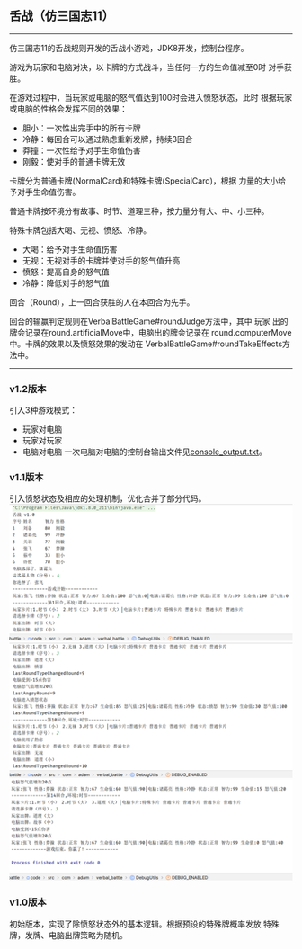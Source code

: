 ## 舌战（仿三国志11）

-------------
仿三国志11的舌战规则开发的舌战小游戏，JDK8开发，控制台程序。

游戏为玩家和电脑对决，以卡牌的方式战斗，当任何一方的生命值减至0时
对手获胜。

在游戏过程中，当玩家或电脑的怒气值达到100时会进入愤怒状态，此时
根据玩家或电脑的性格会发挥不同的效果：
- 胆小：一次性出完手中的所有卡牌
- 冷静：每回合可以通过熟虑重新发牌，持续3回合
- 莽撞：一次性给予对手生命值伤害
- 刚毅：使对手的普通卡牌无效

卡牌分为普通卡牌(NormalCard)和特殊卡牌(SpecialCard)，根据
力量的大小给予对手生命值伤害。

普通卡牌按环境分有故事、时节、道理三种，按力量分有大、中、小三种。

特殊卡牌包括大喝、无视、愤怒、冷静。
- 大喝：给予对手生命值伤害
- 无视：无视对手的卡牌并使对手的怒气值升高
- 愤怒：提高自身的怒气值
- 冷静：降低对手的怒气值

回合（Round），上一回合获胜的人在本回合为先手。

回合的输赢判定规则在VerbalBattleGame#roundJudge方法中，其中
玩家 出的牌会记录在round.artificialMove中，电脑出的牌会记录在
round.computerMove中。卡牌的效果以及愤怒效果的发动在
VerbalBattleGame#roundTakeEffects方法中。

---------------

### v1.2版本
引入3种游戏模式：
- 玩家对电脑
- 玩家对玩家
- 电脑对电脑
一次电脑对电脑的控制台输出文件见[console_output.txt](code/resources/console_output.txt)。
### v1.1版本
引入愤怒状态及相应的处理机制，优化合并了部分代码。
![](code/resources/v1.1-1.png)
![](code/resources/v1.1-2.png)
![](code/resources/v1.1-3.png)
### v1.0版本
初始版本，实现了除愤怒状态外的基本逻辑。根据预设的特殊牌概率发放
特殊牌，发牌、电脑出牌策略为随机。